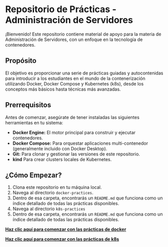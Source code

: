 # Repositorio de Prácticas - Administración de Servidores

¡Bienvenido! Este repositorio contiene material de apoyo para la materia de Administración de Servidores, con un enfoque en la tecnología de contenedores.

## Propósito

El objetivo es proporcionar una serie de prácticas guiadas y autocontenidas para introducir a los estudiantes en el mundo de la contenerización utilizando Docker, Docker Compose y Kubernetes (k8s), desde los conceptos más básicos hasta técnicas más avanzadas.

## Prerrequisitos

Antes de comenzar, asegúrate de tener instaladas las siguientes herramientas en tu sistema:

-   **Docker Engine:** El motor principal para construir y ejecutar contenedores.
-   **Docker Compose:** Para orquestar aplicaciones multi-contenedor (generalmente incluido con Docker Desktop).
-   **Git:** Para clonar y gestionar las versiones de este repositorio.
-   **kind** Para crear clusters locales de Kubernetes.

## ¿Cómo Empezar?

1.  Clona este repositorio en tu máquina local.
2.  Navega al directorio `docker-practices`.
3.  Dentro de esa carpeta, encontrarás un `README.md` que funciona como un índice detallado de todas las prácticas disponibles.
4.  Navega al directorio `k8s-practices`
5.  Dentro de esa carpeta, encontrarás un `README.md` que funciona como un índice detallado de todas las prácticas disponibles.

**[Haz clic aquí para comenzar con las prácticas de docker](./docker-practices/README.md)**


**[Haz clic aquí para comenzar con las prácticas de k8s](./k8s-practices/README.md)**